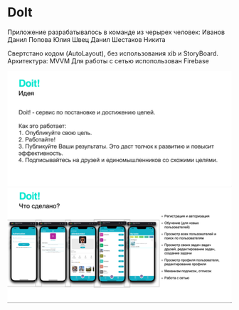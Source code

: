 # DoIt

Приложение разрабатывалось в команде из черырех человек:
Иванов Данил
Попова Юлия
Швец Данил
Шестаков Никита

Свертстано кодом (AutoLayout), без использования xib и StoryBoard.
Архитектура: MVVM
Для работы с сетью испопользован Firebase

<img src="1.png">
<img src="2.png">
